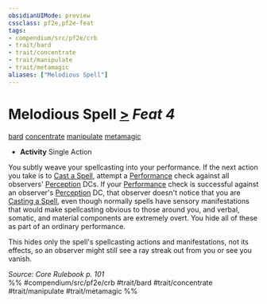 ```yaml
---
obsidianUIMode: preview
cssclass: pf2e,pf2e-feat
tags:
- compendium/src/pf2e/crb
- trait/bard
- trait/concentrate
- trait/manipulate
- trait/metamagic
aliases: ["Melodious Spell"]
---
```

# Melodious Spell  [>](chapter-9-playing-the-game.md#Actions "Single Action") *Feat 4*  
[bard](Reference/Rules/Traits/bard.md "Bard Class Trait")  [concentrate](concentrate.md "Concentrate Action & Ability Trait")  [manipulate](manipulate.md "Manipulate General Trait")  [metamagic](metamagic.md "Metamagic General Trait")  

- **Activity** Single Action

You subtly weave your spellcasting into your performance. If the next action you take is to [Cast a Spell](cast-a-spell.md), attempt a [Performance](skills.md#Performance) check against all observers' [Perception](skills.md#Perception) DCs. If your [Performance](skills.md#Performance) check is successful against an observer's [Perception](skills.md#Perception) DC, that observer doesn't notice that you are [Casting a Spell](cast-a-spell.md), even though normally spells have sensory manifestations that would make spellcasting obvious to those around you, and verbal, somatic, and material components are extremely overt. You hide all of these as part of an ordinary performance.

This hides only the spell's spellcasting actions and manifestations, not its effects, so an observer might still see a ray streak out from you or see you vanish.

*Source: Core Rulebook p. 101*  
%% #compendium/src/pf2e/crb #trait/bard #trait/concentrate #trait/manipulate #trait/metamagic %%